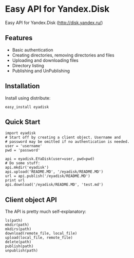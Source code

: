 Easy API for Yandex.Disk
========================

Easy API for Yandex.Disk (http://disk.yandex.ru/)

Features
--------

* Basic authentication
* Creating directories, removing directories and files
* Uploading and downloading files
* Directory listing
* Publishing and UnPublishing

Installation
------------

Install using distribute:

    easy_install eyadisk

Quick Start
-----------

    import eyadisk
    # Start off by creating a client object. Username and
    # password may be omitted if no authentication is needed.
    user = 'username'
    pwd = 'password'

    api = eyadisk.EYaDisk(user=user, pwd=pwd)
    # Do some stuff:
    api.mkdir('eyadisk')
    api.upload('README.MD', '/eyadisk/README.MD')
    url = api.publish('/eyadisk/README.MD')
    print url
    api.download('/eyadisk/README.MD', 'test.md')


Client object API
-----------------

The API is pretty much self-explanatory:

    ls(path)
    mkdir(path)
    mkdirs(path)
    download(remote_file, local_file)
    upload(local_file, remote_file)
    delete(path)
    publish(path)
    unpublish(path)
